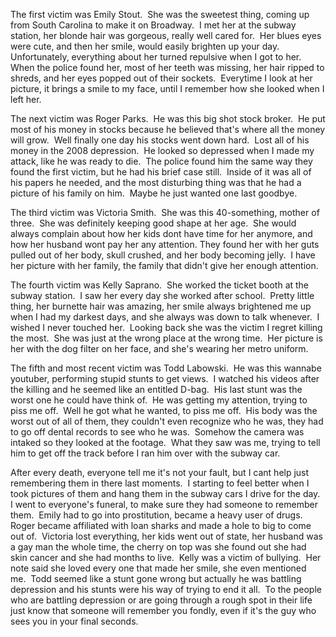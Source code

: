 The first victim was Emily Stout.  She was the sweetest thing, coming up from South Carolina to make it on Broadway.  I met her at the subway station, her blonde hair was gorgeous, really well cared for.  Her blues eyes were cute, and then her smile, would easily brighten up your day.  Unfortunately, everything about her turned repulsive when I got to her.  When the police found her, most of her teeth was missing, her hair ripped to shreds, and her eyes popped out of their sockets.  Everytime I look at her picture, it brings a smile to my face, until I remember how she looked when I left her.

The next victim was Roger Parks.  He was this big shot stock broker.  He put most of his money in stocks because he believed that's where all the money will grow.  Well finally one day his stocks went down hard.  Lost all of his money in the 2008 depression.  He looked so depressed when I made my attack, like he was ready to die.  The police found him the same way they found the first victim, but he had his brief case still.  Inside of it was all of his papers he needed, and the most disturbing thing was that he had a picture of his family on him.  Maybe he just wanted one last goodbye.

The third victim was Victoria Smith.  She was this 40-something, mother of three.  She was definitely keeping good shape at her age.  She would always complain about how her kids dont have time for her anymore, and how her husband wont pay her any attention. They found her with her guts pulled out of her body, skull crushed, and her body becoming jelly.  I have her picture with her family, the family that didn't give her enough attention.

The fourth victim was Kelly Saprano.  She worked the ticket booth at the subway station.  I saw her every day she worked after school.  Pretty little thing, her burnette hair was amazing, her smile always brightened me up when I had my darkest days, and she always was down to talk whenever.  I wished I never touched her.  Looking back she was the victim I regret killing the most.  She was just at the wrong place at the wrong time.  Her picture is her with the dog filter on her face, and she's wearing her metro uniform.

The fifth and most recent victim was Todd Labowski.  He was this wannabe youtuber, performing stupid stunts to get views.  I watched his videos after the killing and he seemed like an entitled D-bag.  His last stunt was the worst one he could have think of.  He was getting my attention, trying to piss me off.  Well he got what he wanted, to piss me off.  His body was the worst out of all of them, they couldn't even recognize who he was, they had to go off dental records to see who he was.  Somehow the camera was intaked so they looked at the footage.  What they saw was me, trying to tell him to get off the track before I ran him over with the subway car.

After every death, everyone tell me it's not your fault, but I cant help just remembering them in there last moments.  I starting to feel better when I took pictures of them and hang them in the subway cars I drive for the day.  I went to everyone's funeral, to make sure they had someone to remember them.  Emily had to go into prostitution, became a heavy user of drugs.  Roger became affiliated with loan sharks and made a hole to big to come out of.  Victoria lost everything, her kids went out of state, her husband was a gay man the whole time, the cherry on top was she found out she had skin cancer and she had months to live.  Kelly was a victim of bullying.  Her note said she loved every one that made her smile, she even mentioned me.  Todd seemed like a stunt gone wrong but actually he was battling depression and his stunts were his way of trying to end it all.  To the people who are battling depression or are going through a rough spot in their life just know that someone will remember you fondly, even if it's the guy who sees you in your final seconds.